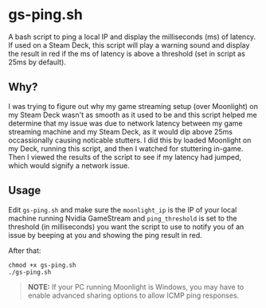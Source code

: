 # gs-ping.sh
A bash script to ping a local IP and display the milliseconds (ms) of latency.  If used on a Steam Deck, this script will play a warning sound and display the result in red if the ms of latency is above a threshold (set in script as 25ms by default).

## Why?
I was trying to figure out why my game streaming setup (over Moonlight) on my Steam Deck wasn't as smooth as it used to be and this script helped me determine that my issue was due to network latency between my game streaming machine and my Steam Deck, as it would dip above 25ms occassionally causing noticable stutters.  I did this by loaded Moonlight on my Deck, running this script, and then I watched for stuttering in-game.  Then I viewed the results of the script to see if my latency had jumped, which would signify a network issue.

## Usage
Edit `gs-ping.sh` and make sure the `moonlight_ip` is the IP of your local machine running Nvidia GameStream and `ping_threshold` is set to the threshold (in milliseconds) you want the script to use to notify you of an issue by beeping at you and showing the ping result in red. 

After that:

```
chmod +x gs-ping.sh
./gs-ping.sh
```

>**NOTE:** If your PC running Moonlight is Windows, you may have to enable advanced sharing options to allow ICMP ping responses.

